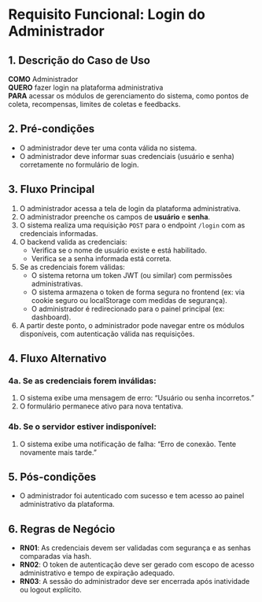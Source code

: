 # Requisito Funcional: Login do Administrador 

## 1. Descrição do Caso de Uso
**COMO** Administrador  
**QUERO** fazer login na plataforma administrativa  
**PARA** acessar os módulos de gerenciamento do sistema, como pontos de coleta, recompensas, limites de coletas e feedbacks.

## 2. Pré-condições
- O administrador deve ter uma conta válida no sistema.
- O administrador deve informar suas credenciais (usuário e senha) corretamente no formulário de login.

## 3. Fluxo Principal
1. O administrador acessa a tela de login da plataforma administrativa.
2. O administrador preenche os campos de **usuário** e **senha**.
3. O sistema realiza uma requisição `POST` para o endpoint `/login` com as credenciais informadas.
4. O backend valida as credenciais:
   - Verifica se o nome de usuário existe e está habilitado.
   - Verifica se a senha informada está correta.
5. Se as credenciais forem válidas:
   - O sistema retorna um token JWT (ou similar) com permissões administrativas.
   - O sistema armazena o token de forma segura no frontend (ex: via cookie seguro ou localStorage com medidas de segurança).
   - O administrador é redirecionado para o painel principal (ex: dashboard).
6. A partir deste ponto, o administrador pode navegar entre os módulos disponíveis, com autenticação válida nas requisições.

## 4. Fluxo Alternativo

### 4a. Se as credenciais forem inválidas:
1. O sistema exibe uma mensagem de erro: “Usuário ou senha incorretos.”
2. O formulário permanece ativo para nova tentativa.

### 4b. Se o servidor estiver indisponível:
1. O sistema exibe uma notificação de falha: “Erro de conexão. Tente novamente mais tarde.”

## 5. Pós-condições
- O administrador foi autenticado com sucesso e tem acesso ao painel administrativo da plataforma.

## 6. Regras de Negócio
- **RN01**: As credenciais devem ser validadas com segurança e as senhas comparadas via hash.
- **RN02**: O token de autenticação deve ser gerado com escopo de acesso administrativo e tempo de expiração adequado.
- **RN03**: A sessão do administrador deve ser encerrada após inatividade ou logout explícito.
